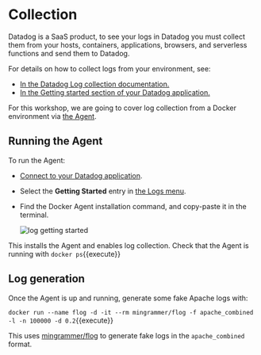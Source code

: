 # Collection

Datadog is a SaaS product, to see your logs in Datadog you must collect them from your hosts, containers, applications, browsers, and serverless functions and send them to Datadog.

For details on how to collect logs from your environment, see:

* [In the Datadog Log collection documentation.](https://docs.datadoghq.com/logs/log_collection/)
* [In the Getting started section of your Datadog application.](https://app.datadoghq.com/logs/onboarding)

For this workshop, we are going to cover log collection from a Docker environment via [the Agent](https://docs.datadoghq.com/agent/).

## Running the Agent

To run the Agent:

* [Connect to your Datadog application](https://app.datadoghq.com).
* Select the **Getting Started** entry in [the Logs menu](https://app.datadoghq.com/logs/).
* Find the Docker Agent installation command, and copy-paste it in the terminal.

    ![log getting started](https://raw.githubusercontent.com/l0k0ms/workshops/mainsing-logs-to-improve-developer-productivity/images/logs-gs.png)

This installs the Agent and enables log collection. Check that the Agent is running with `docker ps`{{execute}}

## Log generation

Once the Agent is up and running, generate some fake Apache logs with:

`docker run --name flog -d -it --rm mingrammer/flog -f apache_combined -l -n 100000 -d 0.2`{{execute}}

This uses [mingrammer/flog](https://github.com/mingrammer/flog) to generate fake logs in the `apache_combined` format.
